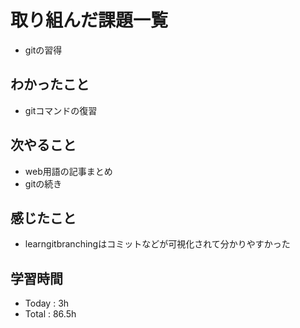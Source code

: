 # 取り組んだ課題一覧
- gitの習得
## わかったこと
  - gitコマンドの復習
## 次やること
  - web用語の記事まとめ
  - gitの続き
## 感じたこと
  - learngitbranchingはコミットなどが可視化されて分かりやすかった
## 学習時間
  - Today : 3h
  - Total : 86.5h
